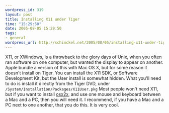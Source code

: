 ```yaml
--- 
wordpress_id: 319
layout: post
title: Installing X11 under Tiger
time: "15:29:50"
date: 2005-08-05 15:29:50
tags: 
- general
wordpress_url: http://schinckel.net/2005/08/05/installing-x11-under-tiger/
---
```

X11, or XWindows, is a throwback to the glory days of Unix, when you often ran software on one computer, but wanted the display to appear on another. Apple bundle a version of this with Mac OS X, but for some reason it doesn't install on Tiger. You can install the X11 SDK, or Software Development Kit, but the User install is somewhat hidden. What you'll need to do is install it directly from the Tiger DVD, under `/System/Installation/Packages/X11User.pkg` Most people won't need X11, but if you want to install [osx2x][1], and use one mouse and keyboard between a Mac and a PC, then you will need it. I recommend, if you have a Mac and a PC next to one another, that you do this. It is very cool. 

   [1]: http://www.opendarwin.org/projects/osx2x/

